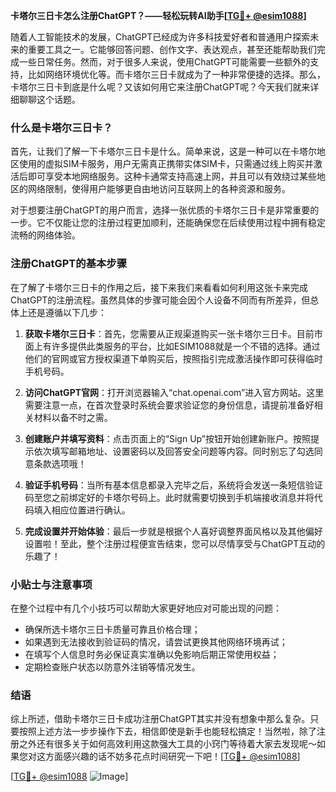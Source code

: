 **卡塔尔三日卡怎么注册ChatGPT？——轻松玩转AI助手[[TG💪+ @esim1088](https://t.me/s/esim1088)]**

随着人工智能技术的发展，ChatGPT已经成为许多科技爱好者和普通用户探索未来的重要工具之一。它能够回答问题、创作文字、表达观点，甚至还能帮助我们完成一些日常任务。然而，对于很多人来说，使用ChatGPT可能需要一些额外的支持，比如网络环境优化等。而卡塔尔三日卡就成为了一种非常便捷的选择。那么，卡塔尔三日卡到底是什么呢？又该如何用它来注册ChatGPT呢？今天我们就来详细聊聊这个话题。

### 什么是卡塔尔三日卡？

首先，让我们了解一下卡塔尔三日卡是什么。简单来说，这是一种可以在卡塔尔地区使用的虚拟SIM卡服务，用户无需真正携带实体SIM卡，只需通过线上购买并激活后即可享受本地网络服务。这种卡通常支持高速上网，并且可以有效绕过某些地区的网络限制，使得用户能够更自由地访问互联网上的各种资源和服务。

对于想要注册ChatGPT的用户而言，选择一张优质的卡塔尔三日卡是非常重要的一步。它不仅能让您的注册过程更加顺利，还能确保您在后续使用过程中拥有稳定流畅的网络体验。

### 注册ChatGPT的基本步骤

在了解了卡塔尔三日卡的作用之后，接下来我们来看看如何利用这张卡来完成ChatGPT的注册流程。虽然具体的步骤可能会因个人设备不同而有所差异，但总体上还是遵循以下几步：

1. **获取卡塔尔三日卡**：首先，您需要从正规渠道购买一张卡塔尔三日卡。目前市面上有许多提供此类服务的平台，比如ESIM1088就是一个不错的选择。通过他们的官网或官方授权渠道下单购买后，按照指引完成激活操作即可获得临时手机号码。

2. **访问ChatGPT官网**：打开浏览器输入“chat.openai.com”进入官方网站。这里需要注意一点，在首次登录时系统会要求验证您的身份信息，请提前准备好相关材料以备不时之需。

3. **创建账户并填写资料**：点击页面上的“Sign Up”按钮开始创建新账户。按照提示依次填写邮箱地址、设置密码以及回答安全问题等内容。同时别忘了勾选同意条款选项哦！

4. **验证手机号码**：当所有基本信息都录入完毕之后，系统将会发送一条短信验证码至您之前绑定好的卡塔尔号码上。此时就需要切换到手机端接收消息并将代码填入相应位置进行确认。

5. **完成设置并开始体验**：最后一步就是根据个人喜好调整界面风格以及其他偏好设置啦！至此，整个注册过程便宣告结束，您可以尽情享受与ChatGPT互动的乐趣了！

### 小贴士与注意事项

在整个过程中有几个小技巧可以帮助大家更好地应对可能出现的问题：

- 确保所选卡塔尔三日卡质量可靠且价格合理；
- 如果遇到无法接收到验证码的情况，请尝试更换其他网络环境再试；
- 在填写个人信息时务必保证真实准确以免影响后期正常使用权益；
- 定期检查账户状态以防意外注销等情况发生。

### 结语

综上所述，借助卡塔尔三日卡成功注册ChatGPT其实并没有想象中那么复杂。只要按照上述方法一步步操作下去，相信即使是新手也能轻松搞定！当然啦，除了注册之外还有很多关于如何高效利用这款强大工具的小窍门等待着大家去发现呢～如果您对这方面感兴趣的话不妨多花点时间研究一下吧！[[TG💪+ @esim1088](https://t.me/s/esim1088)] 

[[TG💪+ @esim1088](https://t.me/s/esim1088) ![Image](https://i.postimg.cc/4NQfJmqS/Snipaste-2025-05-13-00-14-12.png)]